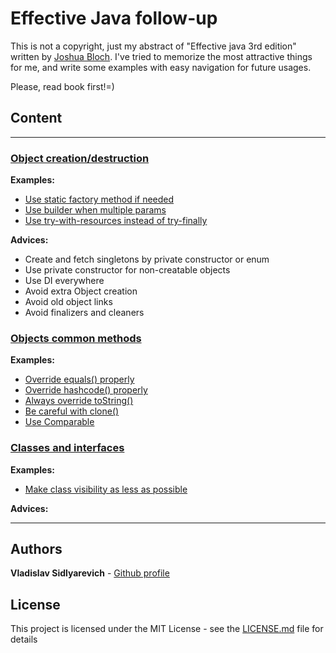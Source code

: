 # Effective Java follow-up

This is not a copyright, just my abstract of "Effective java 3rd edition"
written by [Joshua Bloch](https://twitter.com/joshbloch). I've tried to memorize the most attractive things for me, and
write some examples with easy navigation for future usages.

Please, read book first!=)

## Сontent

--- 

### [Object creation/destruction](#src/main/java/com/github/vlsidlyarevich/effectivejava/followup/object_creation)

**Examples:**

* [Use static factory method if needed](#src/main/java/com/github/vlsidlyarevich/effectivejava/followup/object_creation/sfm/README.MD)
* [Use builder when multiple params](#src/main/java/com/github/vlsidlyarevich/effectivejava/followup/object_creation/builder/README.MD)
* [Use try-with-resources instead of try-finally](#src/main/java/com/github/vlsidlyarevich/effectivejava/followup/object_creation/twr/README.MD)

**Advices:**

- Create and fetch singletons by private constructor or enum
- Use private constructor for non-creatable objects
- Use DI everywhere
- Avoid extra Object creation
- Avoid old object links
- Avoid finalizers and cleaners

### [Objects common methods](#src/main/java/com/github/vlsidlyarevich/effectivejava/followup/object_methods)

**Examples:**

* [Override equals() properly](#src/main/java/com/github/vlsidlyarevich/effectivejava/followup/object_methods/equals/README.MD)
* [Override hashcode() properly](#src/main/java/com/github/vlsidlyarevich/effectivejava/followup/object_methods/hashcode/README.MD)
* [Always override toString()](#src/main/java/com/github/vlsidlyarevich/effectivejava/followup/object_methods/to_string/README.MD)
* [Be careful with clone()](#src/main/java/com/github/vlsidlyarevich/effectivejava/followup/object_methods/clone/README.MD)
* [Use Comparable](#src/main/java/com/github/vlsidlyarevich/effectivejava/followup/object_methods/comparable/README.MD)

### [Classes and interfaces](#src/main/java/com/github/vlsidlyarevich/effectivejava/followup/classes)

**Examples:**

* [Make class visibility as less as possible](#src/main/java/com/github/vlsidlyarevich/effectivejava/followup/classes/visibility/README.MD)

**Advices:**


---

## Authors

**Vladislav Sidlyarevich** - [Github profile](https://github.com/vlsidlyarevich)

## License

This project is licensed under the MIT License - see the [LICENSE.md](LICENSE.md) file for details